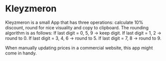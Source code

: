 # Kleyzmeron

Kleyzmeron is a small App that has three operations: calculate 10% discount, round for nice visuality and copy to clipboard.
The rounding algorithm is as follows:
If last digit = 0, 5, 9 -> keep digit.
If last digit = 1, 2 -> round to 0.
If last digit = 3, 4, 6 -> round to 5.
If last digit = 7, 8 -> round to 9.

When manually updating prices in a commercial website, this app might come in handy.

